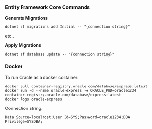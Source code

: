 ### Entity Framework Core Commands

**Generate Migrations**

```
dotnet ef migrations add Initial -- "{connection string}"

```

etc..

**Apply Migrations**

`dotnet ef database update -- "{connection string}"`

### Docker
To run Oracle as a docker container:

```
docker pull container-registry.oracle.com/database/express:latest
docker run -d --name oracle-express -e ORACLE_PWD=oracle1234 container-registry.oracle.com/database/express:latest
docker logs oracle-express
```

Connection string:

```
Data Source=localhost;User Id=SYS;Password=oracle1234;DBA Privilege=SYSDBA;
```